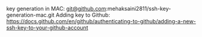 key generation in MAC: git@github.com:mehaksaini2811/ssh-key-generation-mac.git
Adding key to Github: https://docs.github.com/en/github/authenticating-to-github/adding-a-new-ssh-key-to-your-github-account
